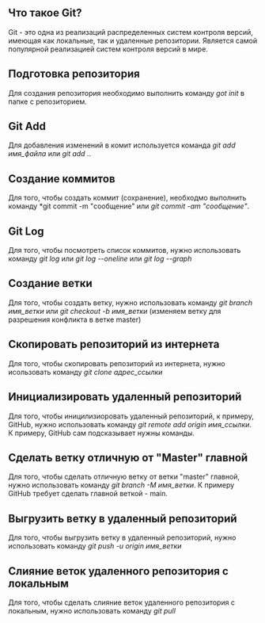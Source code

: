 ## Что такое Git?

Git - это одна из реализаций распределенных систем контроля версий, имеющая как локальные, так и удаленные репозитории. Является самой популярной реализацией систем контроля версий в мире.

## Подготовка репозитория

Для создания репозитория необходимо выполнить команду *got init* в папке с репозиторием.

## Git Add

Для добавления изменений в комит используется команда *git add имя_файла* или *git add .*.

## Создание коммитов

Для того, чтобы создать коммит (сохранение), необходмо выполнить команду *git commit -m "сообщение" или *git commit -am "сообщение"*.

## Git Log

Для того, чтобы посмотреть список коммитов, нужно использовать команду *git log* или *git log --oneline* или *git log --graph*

## Создание ветки

Для того, чтобы создать ветку, нужно использовать команду *git branch имя_ветки* или *git checkout -b имя_ветки* (изменяем ветку для разрешения конфликта в ветке master)

## Скопировать репозиторий из интернета

Для того, чтобы скопировать репозиторий из интернета, нужно исользовать команду *git clone адрес_ссылки*

## Инициализировать удаленный репозиторий

Для того, чтобы иницилизиоровать удаленный репозиторий, к примеру, GitHub, нужно использовать команду *git remote add origin имя_ссылки*. К примеру, GitHub сам подсказывает нужны команды.

## Сделать ветку отличную от "Master" главной

Для того, чтобы сделать отличную ветку от ветки "master" главной, нужно использовать команду *git branch -M имя_ветки*. К примеру GitHub требует сделать главной веткой - main.

## Выгрузить ветку в удаленный репозиторий
Для того, чтобы выгрузить ветку в удаленный репозиторий, нужно использовать команду *git push -u origin имя_ветки*

## Слияние веток удаленного репозитория с локальным

Для того, чтобы сделать слияние веток удаленного репозитория с локальным, нужно использовать команду *git pull*
